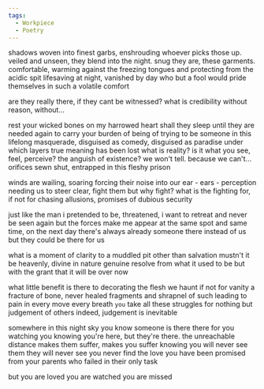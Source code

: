 ```yaml
---
tags:
  - Workpiece
  - Poetry
---
```

shadows woven into finest garbs, enshrouding whoever picks those up.
veiled and unseen, they blend into the night. 
snug they are, these garments. 
comfortable, warming against the freezing tongues 
	and protecting from the acidic spit 
lifesaving at night, vanished by day
who but a fool would pride themselves in such a volatile comfort

are they really there, if they cant be witnessed?
what is credibility without reason, without...

rest your wicked bones on my harrowed heart
shall they sleep 
until they are needed again 
to carry your burden of being
of trying to be someone
in this lifelong masquerade, disguised as comedy, disguised as paradise
under which layers
true meaning has been lost
what is reality?
is it what you see, feel, perceive?
the anguish of existence?
we won't tell. because we can't...
orifices sewn shut, entrapped in this fleshy prison

winds are wailing, soaring 
forcing their noise into our ear - ears - perception
needing us to steer clear, fight them
but why fight?
what is the fighting for, if not for chasing allusions, promises of dubious security

just like the man i pretended to be, threatened, i want to retreat and never be seen again
but the forces make me appear at the same spot and same time, on the next day
there's always already someone there instead of us
but they could be there for us

what is a moment of clarity to a muddled pit other than salvation
mustn't it be heavenly, divine in nature
genuine resolve from what it used to be
but with the grant that it will be over now

what little benefit is there to decorating the flesh we haunt if not for vanity
a fracture of bone, never healed
fragments and shrapnel of such
leading to pain in every move
every breath `you` take
all these struggles for nothing but judgement of others
indeed, judgement is inevitable

somewhere in this night sky
you know someone is there
there for you 
watching you
knowing you're here, but they're there.
the unreachable distance makes them suffer, makes you suffer
knowing you will never see them 
	they will never see you
never find
the love you have been promised from your parents
who failed in their only task

but
you are loved
you are watched
you are missed
